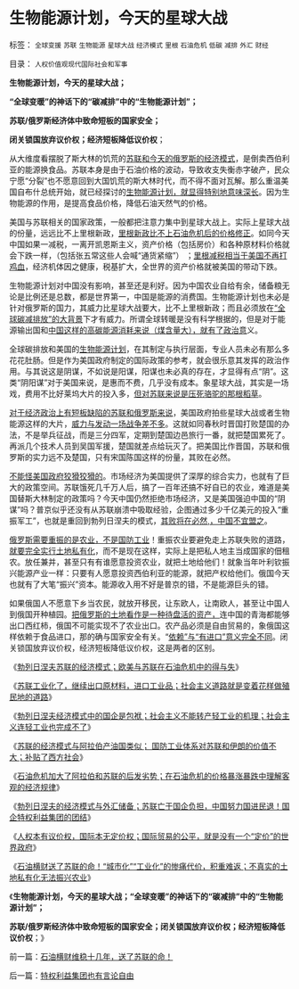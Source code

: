 # 生物能源计划，今天的星球大战

标签： `全球变援` `苏联` `生物能源` `星球大战` `经济模式` `里根` `石油危机` `低碳` `减排` `外汇` `财经` 

目录： `人权价值观现代国际社会和军事`

**生物能源计划，今天的星球大战；**

**“全球变暖”的神话下的“碳减排”中的“生物能源计划”；**

**苏联/俄罗斯经济体中致命短板的国家安全；**

**闭关锁国放弃议价权；经济短板降低议价权**；

从大维度看摆脱了斯大林的饥荒的[苏联和今天的俄罗斯的经济模式](../../../2008/10/3/俄国不是中国模仿的对象.md)，是倒卖西伯利亚的能源换食品。苏联本身是由于石油价格的波动，导致收支失衡赤字破产，民众宁愿“分裂”也不愿意回到大国饥荒的斯大林时代，而不得不面对瓦解。那么重温美国自布什总统开始，就已经探讨的[生物能源计划，就显得特别地意味深长](../../../2008/12/5/土地就是能源，生物能源可能性意味深长.md)。因为生物能源的作用，是提高食品价格，降低石油天然气的价格。

美国与苏联相关的国家政策，一般都把注意力集中到星球大战上。实际上星球大战的份量，远远比不上里根新政，[里根新政比不上石油危机后的价格修正](../../../2012/5/22/勃列日涅夫苏联的经济模式.md)。如同今天中国如果一减税，一离开凯恩斯主义，资产价格（包括房价）和各种原材料价格就会下跌一样，（包括张五常这些人会喊“通货紧缩”）
；[里根减税相当于美国不再打鸡血](../../../2011/8/12/里根减税灭苏联.md)，经济机体因之健康，税基扩大，全世界的资产价格就被美国的带动下跌。

生物能源计划对中国没有影响，甚至还是利好。因为中国农业自给有余，储备粮无论是比例还是总数，都是世界第一，中国是能源的消费国。生物能源计划也未必是针对俄罗斯的国力，其威力比星球大战要大，比不上里根新政；而且必须放在[“全球碳减排放”的大背景](../../../2010/1/6/环保明星连“减排”和“减少污染”都搞混了！.md)下才有威力。所谓全球转暖是没有科学根据的，但是对于能源输出国和[中国这样的高碳能源消耗来说（煤含量大），就有了政治意](../../../2010/5/10/美国科学院255位院士成了理性主义哲学家.md)义。

全球碳排放和美国的[生物能源计划](../../../2009/1/10/从海水淡化能源消耗看能源就是粮食暨生物能源前景.md)，在其制定与执行层面，专业人员未必有那么多花花肚肠。但是作为美国政府制定的国际政策的参考，就会很乐意其发挥的政治作用。与其说这是阴谋，不如说是阳谋，阳谋也未必真的存在，才显得有点“阴”。这类“阴阳谋”对于美国来说，是惠而不费，几乎没有成本。象星球大战，其实是一场戏，费用不比好莱坞大片的投入多，[但对苏联来说是压死骆驼的那根稻草](../../../2009/2/19/250亿美元望远镜看透苏联崩溃真相.md)。

[对于经济政治上有短板缺陷的苏联和俄罗斯来说](../../../2009/12/24/短板决定实力，要素替代的战斗力.md)，美国政府拍些星球大战或者生物能源这样的大片，[威力与发动一场战争差不多](../../../2009/6/13/仇美的货币战争！没有任何民族能在恐慌中生存！.md)。这就如同春秋时晋国打败楚国的办法，不是举兵征战，而是三分四军，定期到楚国边邑旅行一番，就把楚国累死了。再派几个技术人员到吴国军援，楚国就差点给玩灭了。把美国比作晋国，苏联和俄罗斯的实力远不及楚国，只有宋国陈国这样的份量，其败在必然。

[不能怪美国政府狡猾狡猾的](../../../2007/9/4/美国是一个可怕的对手.md)。市场经济为美国提供了深厚的综合实力，也就有了巨大的政策空间。苏联饿死几千万人后，搞了一百年还搞不好自已的农业，难道是美国替斯大林制定的政策吗？今天中国仍然拒绝市场经济，又是美国强迫中国的“阴谋”吗？普京似乎还没有从苏联崩溃中吸取经验，企图通过多少千亿美元的投入“重振军工”，也就是重回到勃列日涅夫的模式，[其败将在必然,，中国不宜盟之](../../../2008/12/8/第四次工业革命中国应与美国日本紧密结盟.md)。

[俄罗斯需要重振的是农业，不是国防工业](../../../2008/12/28/俄国印度无法也不必要模仿邓中国的发展模式.md)！重振农业要避免走上苏联失败的道路，[就要完全实行土地私有化](../../../2011/7/12/粮食从来没有危机，土地公有制是农村问题根源.md)，而不是现在这样，实际上是把私人地主当成国家的佃租农。放任兼并，甚至只有有谁愿意投资农业，就把土地给他们！就象当年叶利钦振兴能源产业一样：只要有人愿意投资西伯利亚的能源，就把产权给他们。俄国今天也就有了大笔“振兴”资本。能源收入用不好是普京的错，不是能源巨头的错。

如果俄国人不愿意下乡当农民，就放开移民，让东欧人，让南欧人，甚至让中国人到俄国开种植园。[把俄罗斯的土地看作是一种待盘活的资产，](../../../2010/1/12/中俄“私享化改革”与市场经济“咫尺天涯”.md)连中国的青海都能够出口西红柿，俄国不可能实现不了农业出口。农产品必须是自由贸易的，象俄国这样依赖于食品进口，那的确与国家安全有关。“[依赖”与“有进口”意义完全不同](../../../2008/12/29/所谓的自力更生大错特错.md)。闭关锁国放弃议价权，经济短板降低议价权，这是两者的区别。

《[勃列日涅夫苏联的经济模式；欧美与苏联在石油危机中的得与失](http://blog.sina.com.cn/s/blog_5563a64d0102e24v.html)》

《[苏联工业化了，继续出口原材料，进口工业品；社会主义道路就是变着花样做殖民地的道路](../../../2012/5/22/马克思主义指导苏联的殖民地建设.md)》

《[勃列日涅夫经济模式中的国企是包袱；社会主义不能转产轻工业的机理；社会主义连轻工业也完成不了](../../../2012/5/22/苏联不能从事轻工业，工业化还有何意义？.md)》

《[苏联的经济模式与阿拉伯产油国类似；
国防工业体系对苏联和伊朗的价值不大；补贴了西方社会](../../../2012/5/23/苏联的经济模式与阿拉伯产油国和伊朗.md)》

《[石油危机加大了阿拉伯和苏联的后发劣势；在石油危机的价格暴涨暴跌中理解客观的经济规律](../../../2012/5/23/石油危机发横财，延误了苏联改革而灭亡.md)》

《[勃列日涅夫的经济模式与外汇储备；苏联亡于国企负担，中国努力国进民退！国企特权利益集团的团结](../../../2012/5/23/苏联亡于国企垄断，中国努力国进民退！.md)》

《[人权本有议价权，国际本无定价权；国际贸易的公平，就是没有一个“定价”的世界政府](../../../2012/5/24/人权有议价权，国际无定价权.md)》

《[石油横财送了苏联的命！“城市化”“工业化”的惨痛代价，积重难返；不真实的土地私有化无法振兴农业](../../../2012/5/24/石油横财维稳十几年，送了苏联的命！.md)》

《**生物能源计划，今天的星球大战；“全球变暖”的神话下的“碳减排”中的“生物能源计划”；**

**苏联/俄罗斯经济体中致命短板的国家安全；闭关锁国放弃议价权；经济短板降低议价权**；》

前一篇：[石油横财维稳十几年，送了苏联的命！](../../../2012/5/24/石油横财维稳十几年，送了苏联的命！.md)

后一篇：[特权利益集团也有言论自由](../../../2012/5/24/特权利益集团也有言论自由.md)